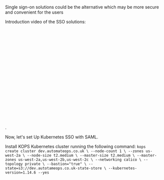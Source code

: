 Single sign-on solutions could be the alternative which may be more secure and convenient for the users

Introduction video of the SSO solutions: 
<iframe width="560" height="315" src=""https://www.youtube-nocookie.com/embed/mys7IhNKRTI" frameborder="0" allow="accelerometer; autoplay; encrypted-media; gyroscope; picture-in-picture" allowfullscreen></iframe>
.


Now, let's set Up Kubernetes SSO with SAML.

Install KOPS Kubernetes cluster running the following command:
`kops create cluster dev.automateops.co.uk \
  --node-count 1 \
  --zones us-west-2a \
  --node-size t2.medium \
  --master-size t2.medium \
  --master-zones us-west-2a,us-west-2b,us-west-2c \
  --networking calico \
  --topology private \
  --bastion="true" \
  --state=s3://dev.autotameops.co.uk-state-store \
  --kubernetes-version=1.14.6 --yes`

                 
